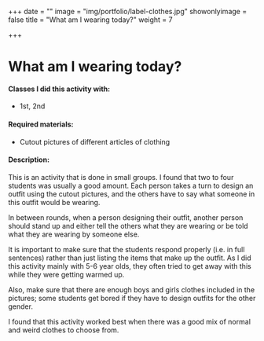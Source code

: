 +++
date = ""
image = "img/portfolio/label-clothes.jpg"
showonlyimage = false
title = "What am I wearing today?"
weight = 7

+++
# What am I wearing today?

#### Classes I did this activity with:

* 1st, 2nd

#### Required materials:

* Cutout pictures of different articles of clothing

#### Description:

This is an activity that is done in small groups. I found that two to four students was usually a good amount. Each person takes a turn to design an outfit using the cutout pictures, and the others have to say what someone in this outfit would be wearing.

In between rounds, when a person designing their outfit, another person should stand up and either tell the others what they are wearing or be told what they are wearing by someone else.

It is important to make sure that the students respond properly (i.e. in full sentences) rather than just listing the items that make up the outfit. As I did this activity mainly with 5-6 year olds, they often tried to get away with this while they were getting warmed up.

Also, make sure that there are enough boys and girls clothes included in the pictures; some students get bored if they have to design outfits for the other gender.

I found that this activity worked best when there was a good mix of normal and weird clothes to choose from. 
